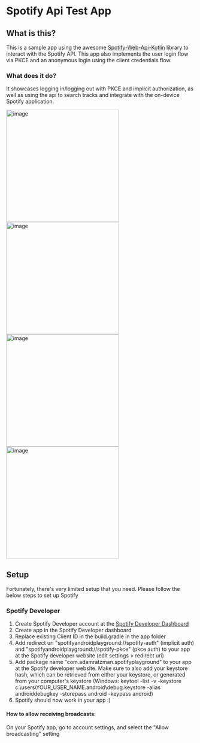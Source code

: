 # Spotify Api Test App

## What is this?
This is a sample app using the awesome [Spotify-Web-Api-Kotlin](https://github.com/adamint/spotify-web-api-kotlin) 
library to interact with the Spotify API. This app also implements the user login flow via PKCE and an 
anonymous login using the client credentials flow.

### What does it do?
It showcases logging in/logging out with PKCE and implicit authorization, as well as using the api to search tracks and integrate with the on-device Spotify application.

<img width="300" alt="image" src="https://user-images.githubusercontent.com/20359921/161375063-5d2c0216-caaf-4fa5-b2dd-70871a2a1e48.png"> <img width="300" alt="image" src="https://user-images.githubusercontent.com/20359921/161375069-f793ff74-b272-46ed-9ad3-bb8c1bdd19ea.png"> <img width="300" alt="image" src="https://user-images.githubusercontent.com/20359921/161375077-5d884d81-0e28-4fbe-a043-759199273cdb.png"> <img width="300" alt="image" src="https://user-images.githubusercontent.com/20359921/161375081-694e9731-ea32-4a33-ad44-67ba2a45a634.png">


## Setup
Fortunately, there's very limited setup that you need. Please follow the below steps to set up Spotify

### Spotify Developer
1. Create Spotify Developer account at the [Spotify Developer Dashboard](https://developer.spotify.com/dashboard/applications)
2. Create app in the Spotify Developer dashboard
3. Replace existing Client ID in the build.gradle in the app folder
4. Add redirect uri "spotifyandroidplayground://spotify-auth" (implicit auth) and "spotifyandroidplayground://spotify-pkce" (pkce auth) to your app at the Spotify developer website (edit settings > redirect uri)
5. Add package name "com.adamratzman.spotifyplayground" to your app at the Spotify developer website. Make sure to also add your keystore hash, which can be retrieved from either your keystore, or generated from your computer's keystore (Windows: keytool -list -v -keystore c:\users\YOUR_USER_NAME\.android\debug.keystore -alias androiddebugkey -storepass android -keypass android)
6. Spotify should now work in your app :)

#### How to allow receiving broadcasts:
On your Spotify app, go to account settings, and select the "Allow broadcasting" setting
